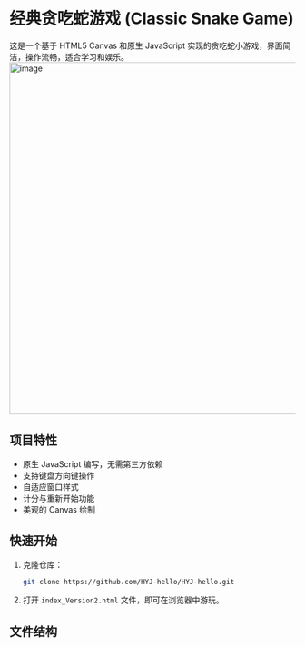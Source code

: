 # 经典贪吃蛇游戏 (Classic Snake Game)

这是一个基于 HTML5 Canvas 和原生 JavaScript 实现的贪吃蛇小游戏，界面简洁，操作流畅，适合学习和娱乐。
<img width="1358" height="620" alt="image" src="https://github.com/user-attachments/assets/91c40964-858c-41c2-b107-022ccbf47fcf" />


## 项目特性

- 原生 JavaScript 编写，无需第三方依赖
- 支持键盘方向键操作
- 自适应窗口样式
- 计分与重新开始功能
- 美观的 Canvas 绘制

## 快速开始

1. 克隆仓库：
    ```bash
    git clone https://github.com/HYJ-hello/HYJ-hello.git
    ```
2. 打开 `index_Version2.html` 文件，即可在浏览器中游玩。

## 文件结构
